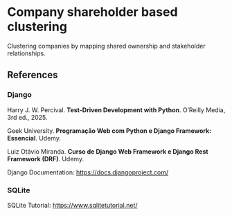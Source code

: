 # Company shareholder based clustering

Clustering companies by mapping shared ownership and stakeholder relationships.

## References

### Django

Harry J. W. Percival. **Test-Driven Development with Python**. O’Reilly Media, 3rd ed., 2025.

Geek University. **Programação Web com Python e Django Framework: Essencial**. Udemy.

Luiz Otávio Miranda. **Curso de Django Web Framework e Django Rest Framework (DRF)**. Udemy.

Django Documentation: <https://docs.djangoproject.com/>

### SQLite

SQLite Tutorial: <https://www.sqlitetutorial.net/>
